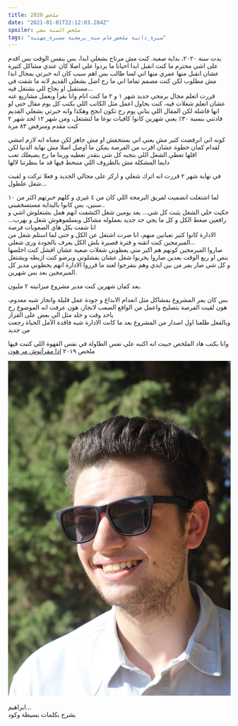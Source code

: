 ```yaml
---
title: ملخص 2020 
date: "2021-01-01T22:12:03.284Z"
spoiler: ملخص السنة معي
tags: "سيرة_ذاتية ملخص_عام سنة_برمجية مسيرة_مهنية"
---
```


بدت سنة ٢٠٢٠، بداية صعبة. كنت مش مرتاح بشغلي ابدا، بس بنفس الوقت بس اقدم على اشي محترم ما كنت انقبل ابدا احيانا ما بردوا علي اصلا كان عندي مشاكل كتيرة عشان انقبل منها عمري منها اني لسا طالب بس اهم سبب كان انه خبرتي بمجال ابدا مش مطلوب لكن كنت مصمم تماما اني ما رح اضل بشغلي القديم لانه ما شفت في مستقبل او نجاح للي بشتغل فيه...<br/>
قررت اتعلم مجال برمجي جديد شهر ١ و ٢ ما كنت انام وانا بقرأ وبعمل مشاريع عنه عشان اتعلم شغلات فيه، كنت بحاول اعمل مثل الكاتب اللي بكتب كل يوم مقال حتى لو انها فاشلة لكن المقال اللي بتاني يوم رح تكون انجح وهكذا وانه خبرتي بشغلي القديم فادتني بنسبة ٣٠٪ يعني شهرين كانوا كافيات نوعا ما لتشتغل، ومن شهر ١٢ لحد شهر ٢ كنت مقدم ومنرفض ٨٣ مرة<br/>

 كونه اني انرفضت كثير مش يعني اني بستحقش او مش جاهز لكن معناه انه لازم امشي لقدام كمان خطوة عشان اقرب من الفرصة يمكن ما اوصل اصلا مش نهاية الدنيا لكن اقلها تعطي الشغل اللي بتحبه كل شي بتقدر تعطيه وربنا ما رح يضيعلك تعب
  <br/>
 دايما المشكلة مش بالظروف اللي مننحط فيها قد ما بنظرتنا لالها<br/>

في نهاية شهر ٢ قررت انه اترك شغلي و اركز على مجالي الجديد و فعلا تركت و لقيت شغل علطول... <br/>

لما اشتغلت انضميت لفريق البرمجة اللي كان من ٤ غيري و كلهم خبرتهم اكثر من ١٠ سنين، بس كانوا بالبداية مستسخفيني.. <br/>
حكيت خلي الشغل يثبت كل شي... بعد يومين شغل اكتشفت انهم همل بشتغلوش اشي و رافعين ضغط الكل و كل ما يجي حد جديد بعملوله مشاكل وبسلموهوش شغل و بهرب... انا شفت بكل هاي الصعوبات فرصة<br/>
الادارة كانوا كثير تعبانين منهم، انا صرت اشتغل عن الكل و حتى لما استلم شغل من المبرمجين كنت اتقنه و فترة قصيرة بلش الكل يعرف بالجودة ورى شغلي... <br/>
صاروا المبرمجين كونهم هم اكبر مني يعطوني شغلات صعبة عشان افشل كنت اخلصها بنص او ربع الوقت بعدين صاروا يخربوا شغل عشان يفشلوني وبرضو كنت ازبطه ويشتغل و كل شي صار يمر من بين ايدي وهم بتفرجوا لعند ما قرروا الادارة انهم يحطوني مدير كل المبرمجين بعد بس شهرين.<br/>

بعد كمان شهرين كنت مدير مشروع ميزانيته ٢ مليون.
<br/>

بس كان يمر المشروع بمشاكل مثل انعدام الابداع و جودة عمل قليلة وانجاز شبه معدوم، هون لقيت الفرصة بتصليح واعمل من الواقع الصعب لانجاز، هون عرفت انه الموضوع رح ياخد وقت و جلد مثل الي بعض على القزاز<br/>
وبالفعل طلعنا اول اصدار من المشروع بعد ما كانت الادارة شبه فاقدة الآمل الحياة رجعت من جديد<br/>

وانا بكتب هاد الملخص حبيت انه اكتبه على نفس الطاولة في نفس القهوة اللي كتبت فيها ملخص ٢٠١٩ 
<a href="../2019">اذا مقرآتوش مر هون </a>


<!-- وبالنهاية تعرفت على ناس كتيرة مرتبة ونصحت ٦ كيلو بعد ما كنت جلدة وعضمة وقرأت ١٦ كتاب وتعلمت كيف احكي بطريقة رسمية و افهم لغة الجسد بشكل علمي اكثر  -->


![LBC](./highlights/thumbnail_IMG_1870.jpg)

ابراهيم...<br/>
بشرح بكلمات بسيطة وكود
<!-- شهرين كاملين وانا بعاني معهم لحد ما اقنعت الادارة انه يروحوهم كلهم و نبني فريق من اول وجديد انا مديره و هيك صار لكن الامور ما مشيت بسلاسة... كان في عقبات اتضريت انه اتعلم امور اساسية بالحياة من اول وجديد مثل كيف احكي وكيف اواجه اللي بيغلط وكيف احكي لما انا بغلط ولغة الجسد وكل هاد انا ما رحت دورة او مدرسة لاتعلمه انحطيت بظروف انه اتعلم هلشي وصار شغل يمشي وفي حلقة الانجاز ماشية<br/> -->



<!-- السنة كانت عبارة عن مزيج من الاكشن والنضوج واستيعاب لآمور ملازمتني وبعض المتغيرات الي بتصير بين كل حين و حين...<br/> -->
<!-- بديت السنة كنت بعاني بالشغل وبدور على اي فرصة للهروب، بس بالاخر قلبي حكالي اترك ومتسألش وراك وركز على اللي جاي، وحرفيا هيك صار في شهر ٢ تركت شغلي و لقيت شغل جديد، ومع الحجر اجى الوقت  اللي قعدت مع حالي واحضرت افلام بعد ما كانلي ٣ سنوات مو حاضر فيلم وقرأت كتب حسيت رجعت الآلوان للحياة بعد ما كنت غرقان باعتبارات اجتماعية ووظيفية.<br/>
ولانه كنت غرقان ما صحلي افكر <br/>
كان الحجر هو الفرصة عشان اطلع من كل هاد الكهف الوهمي اللي خلقته لحالي<br/>


وكنت بعاني من مشكلة عويصة من السنين اللي قبل الا وهي نوعية الناس اللي بحتك معهم، لهيك نسفت حياتي الاجتماعية وبنيت وحدة جديدة من اول وجديد<br/>
استخدمت اسلوب الخشن واعتزلت كل ما يؤذيني، وغيرت كل شي مادي بحياتي، من غرفة لملابس لاجهزة ما عدا الموبايل ما غيرته لانه وقتها قررت انه انا مش بحاجة لا موبايل ولا سوشال ميديا وشطبت حساباتي وحطيت الموبايل على رف الخزانة<br/>
غسلت ايدي من كل شي حرفيا<br/>
وكل اساليب التواصل عندي وقتها هي الايميل للشغل او وجه لوجه ومع الحظر ما كان في بوجهي غير اهل البيت -->